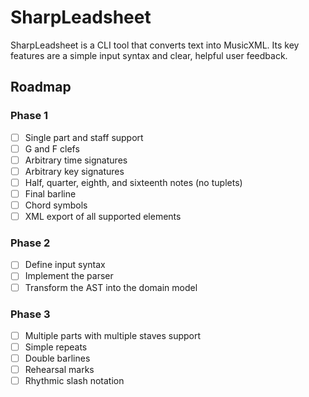 # SharpLeadsheet

SharpLeadsheet is a CLI tool that converts text into MusicXML. Its key features are a simple input syntax and clear, helpful user feedback.

## Roadmap

### Phase 1

- [ ] Single part and staff support
- [ ] G and F clefs
- [ ] Arbitrary time signatures
- [ ] Arbitrary key signatures
- [ ] Half, quarter, eighth, and sixteenth notes (no tuplets)
- [ ] Final barline
- [ ] Chord symbols
- [ ] XML export of all supported elements

### Phase 2

- [ ] Define input syntax
- [ ] Implement the parser
- [ ] Transform the AST into the domain model

### Phase 3

- [ ] Multiple parts with multiple staves support
- [ ] Simple repeats
- [ ] Double barlines
- [ ] Rehearsal marks
- [ ] Rhythmic slash notation
